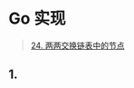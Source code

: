 # Go 实现

> [24. 两两交换链表中的节点](https://leetcode-cn.com/problems/swap-nodes-in-pairs/)

## 1.
```go

```
